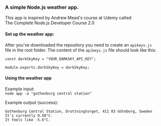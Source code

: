 ### A simple Node.js weather app.  
This app is inspired by Andrew Mead's course at Udemy called:  
The Complete Node.js Developer Course 2.0  

#### Set up the weather app:  
After you've downloaded the repository you need to create an `apikeys.js` file in the root folder. The content of the `apikeys.js` file should look like this:  

```
const darkSkyKey = "YOUR_DARKSKY_API_KEY";

module.exports.darkSkyKey = darkSkyKey;
```  

#### Using the weather app  

Example input:  
`node app -a "gothenburg central station"`  

Example output (success):  
```
Gothenburg Central Station, Drottningtorget, 411 03 Göteborg, Sweden
It's currently 0.58°C.
It feels like -5.6°C.
```
